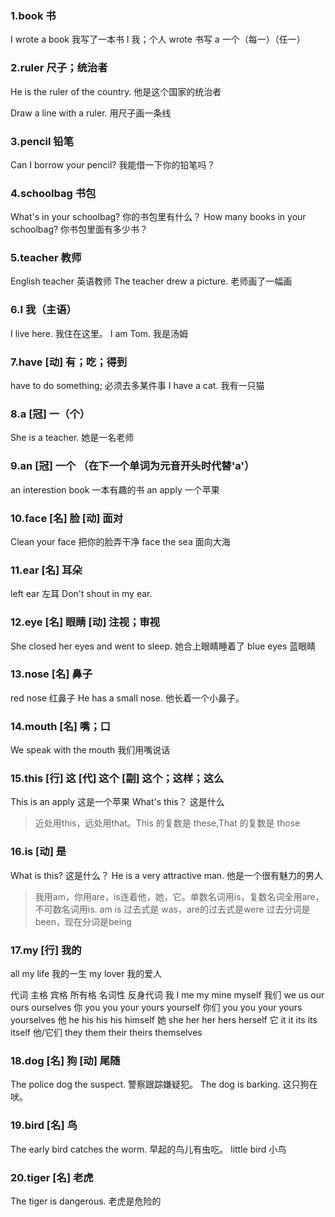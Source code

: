 ### 1.book 书
I wrote a book  我写了一本书
I 我；个人
wrote 书写
a 一个（每一）（任一）
### 2.ruler  尺子；统治者
He is the ruler of the country.  他是这个国家的统治者

Draw a line with a ruler. 用尺子画一条线

### 3.pencil  铅笔
Can I borrow your pencil?  我能借一下你的铅笔吗？

### 4.schoolbag 书包
What's in your schoolbag?  你的书包里有什么？
How many books in your schoolbag? 你书包里面有多少书？

### 5.teacher 教师
English teacher  英语教师
The teacher drew a picture. 老师画了一幅画

### 6.I 我（主语）
I live here.  我住在这里。
I am Tom. 我是汤姆

### 7.have [动] 有；吃；得到
have to do something; 必须去多某件事
I have a cat. 我有一只猫

### 8.a [冠] 一（个）
She is a teacher. 她是一名老师

### 9.an [冠] 一个 （在下一个单词为元音开头时代替'a'）
an interestion book  一本有趣的书
an apply  一个苹果

### 10.face [名] 脸  [动]  面对
Clean your face   把你的脸弄干净
face the sea  面向大海

### 11.ear [名] 耳朵
left ear 左耳
Don't shout in my ear.

### 12.eye [名] 眼睛  [动] 注视；审视
She closed her eyes and went to sleep.  她合上眼睛睡着了
blue eyes 蓝眼睛

### 13.nose [名] 鼻子
red nose 红鼻子
He has a small nose.  他长着一个小鼻子。

### 14.mouth [名] 嘴；口
We speak with the mouth  我们用嘴说话

### 15.this [行] 这 [代] 这个  [副] 这个；这样；这么
This is an apply  这是一个苹果
What's this？  这是什么
> 近处用this，远处用that。This 的复数是 these,That 的复数是 those

### 16.is [动] 是
What is this? 这是什么？
He is a very attractive man.  他是一个很有魅力的男人
> 我用am，你用are，is连着他，她，它。单数名词用is，复数名词全用are，不可数名词用is.
> am is 过去式是 was，are的过去式是were
> 过去分词是been，现在分词是being

### 17.my [行] 我的
all my life 我的一生
my lover 我的爱人

代词   主格  宾格  所有格  名词性  反身代词
我     I     me    my    mine   myself 
我们   we    us    our   ours   ourselves
你    you    you   your  yours  yourself
你们   you   you   your  yours   yourselves
他    he     his   his   his    himself
她    she    her   her   hers   herself
它    it     it    its   its    itself
他/它们 they them their theirs themselves

### 18.dog [名] 狗  [动] 尾随
The police dog the suspect. 警察跟踪嫌疑犯。
The dog is barking. 这只狗在吠。

### 19.bird [名] 鸟
The early bird catches the worm.  早起的鸟儿有虫吃。
little bird 小鸟

### 20.tiger [名] 老虎
The tiger is dangerous.  老虎是危险的
